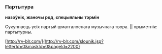 ### Партытура
**назоўнік, жаночы род, спецыяльны тэрмін**

Сукупнасць усіх партый шматгалоснага музычнага твора. || прыметнік: партытурны.

<a rel="author">[http://rv-blr.com/](http://rv-blr.com/slounik.jsp?letterId=0&maskId=0&pageId=2200)</a>
